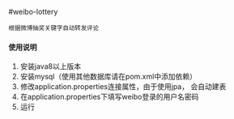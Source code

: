 #weibo-lottery

    根据微博抽奖关键字自动转发评论
    
#### 使用说明
1. 安装java8以上版本
2. 安装mysql（使用其他数据库请在pom.xml中添加依赖）
3. 修改application.properties连接属性，由于使用jpa， 会自动建表
3. 在application.properties下填写weibo登录的用户名密码
4. 运行

